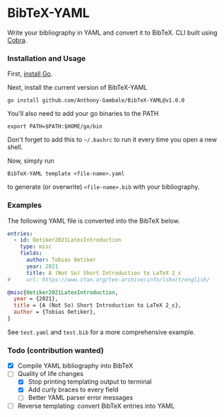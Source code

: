 # BibTeX-YAML

Write your bibliography in YAML and convert it to BibTeX. CLI built using [Cobra](https://github.com/spf13/cobra).

### Installation and Usage

First, [install Go](https://go.dev/doc/install).

Next, install the current version of BibTeX-YAML

`go install github.com/Anthony-Gambale/BibTeX-YAML@v1.0.0`

You'll also need to add your go binaries to the PATH

`export PATH=$PATH:$HOME/go/bin`

Don't forget to add this to `~/.bashrc` to run it every time you open a new shell.

Now, simply run

`BibTeX-YAML template <file-name>.yaml`

to generate (or overwrite) `<file-name>.bib` with your bibliography.

### Examples

The following YAML file is converted into the BibTeX below.

```yaml
entries:
  - id: Oetiker2021LatexIntroduction
    type: misc
    fields:
      author: Tobias Oetiker
      year: 2021
      title: A (Not So) Short Introduction to LaTeX 2_ε
#     url: https://www.ctan.org/tex-archive/info/lshort/english/
```

```BibTeX
@misc{Oetiker2021LatexIntroduction,
  year = {2021},
  title = {A (Not So) Short Introduction to LaTeX 2_ε},
  author = {Tobias Oetiker},
}
```

See `test.yaml` and `test.bib` for a more comprehensive example.

### Todo (contribution wanted)

- [x] Compile YAML bibliography into BibTeX
- [ ] Quality of life changes
  - [x] Stop printing templating output to terminal
  - [x] Add curly braces to every field
  - [ ] Better YAML parser error messages
- [ ] Reverse templating: convert BibTeX entries into YAML
